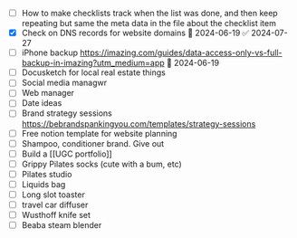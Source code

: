 
- [ ] How to make checklists track when the list was done, and then keep repeating but same the meta data in the file about the checklist item
- [x] Check on DNS records for website domains 📅 2024-06-19 ✅ 2024-07-27
- [ ] iPhone backup https://imazing.com/guides/data-access-only-vs-full-backup-in-imazing?utm_medium=app 📅 2024-06-19 
- [ ] Docusketch for local real estate things 
- [ ] Social media managwr
- [ ] Web manager 
- [ ] Date ideas
- [ ] Brand strategy sessions https://bebrandspankingyou.com/templates/strategy-sessions
- [ ] Free notion template for website planning 
- [ ] Shampoo, conditioner brand. Give out
- [ ] Build a [[UGC portfolio]]
- [ ] Grippy Pilates socks (cute with a bum, etc) 
- [ ] Pilates studio 
- [ ] Liquids bag 
- [ ] Long slot toaster
- [ ] travel car diffuser 
- [ ] Wusthoff knife set 
- [ ] Beaba steam blender 
